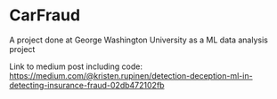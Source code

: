 # CarFraud
A project done at George Washington University as a ML data analysis project

Link to medium post including code:
https://medium.com/@kristen.rupinen/detection-deception-ml-in-detecting-insurance-fraud-02db472102fb

